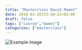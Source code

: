 ```yaml
---
title: "Masterclass David Mamet"
date: 2018-03-26T23:58:21+03:00
draft: false
tags: ["course","mamet"]
categories: ["masterclass"]
---
```


![Example image](//localhost:1313/images/dex.jpg)

